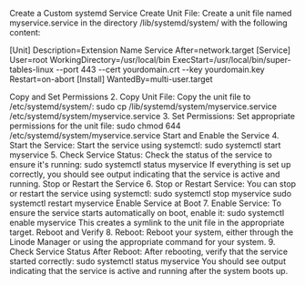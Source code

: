 Create a Custom systemd Service
Create Unit File: Create a unit file named myservice.service in the directory /lib/systemd/system/ with the following content:
     
 [Unit]
Description=Extension Name Service
After=network.target
[Service]
User=root
WorkingDirectory=/usr/local/bin
ExecStart=/usr/local/bin/super-tables-linux --port 443 --cert yourdomain.crt --key yourdomain.key
Restart=on-abort
[Install]
WantedBy=multi-user.target


Copy and Set Permissions
2.	Copy Unit File: Copy the unit file to /etc/systemd/system/:
sudo cp /lib/systemd/system/myservice.service /etc/systemd/system/myservice.service 
3.	Set Permissions: Set appropriate permissions for the unit file:
sudo chmod 644 /etc/systemd/system/myservice.service 
Start and Enable the Service
4.	Start the Service: Start the service using systemctl:
sudo systemctl start myservice 
5.	Check Service Status: Check the status of the service to ensure it's running:
sudo systemctl status myservice 
If everything is set up correctly, you should see output indicating that the service is active and running.
Stop or Restart the Service
6.	Stop or Restart Service: You can stop or restart the service using systemctl:
sudo systemctl stop myservice sudo systemctl restart myservice 
Enable Service at Boot
7.	Enable Service: To ensure the service starts automatically on boot, enable it:
sudo systemctl enable myservice 
This creates a symlink to the unit file in the appropriate target.
Reboot and Verify
8.	Reboot: Reboot your system, either through the Linode Manager or using the appropriate command for your system.
9.	Check Service Status After Reboot: After rebooting, verify that the service started correctly:
sudo systemctl status myservice 
You should see output indicating that the service is active and running after the system boots up.

